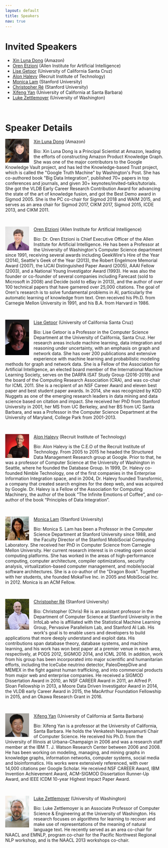 ```yaml
---
layout: default
title: Speakers
nav: true
---
```


# Invited Speakers
+ [Xin Luna Dong](http://lunadong.com/)  (Amazon)
+ [Oren Etzioni](http://allenai.org/team/orene/) (Allen Institute for Artificial Intelligence)
+ [Lise Getoor](https://getoor.soe.ucsc.edu/)  (University of California Santa Cruz)
+ [Alon Halevy](https://homes.cs.washington.edu/~alon/)  (Recruit Institute of Technology)
+ [Monica Lam](https://suif.stanford.edu/~lam/)  (Stanford University)
+ [Christopher Ré](https://cs.stanford.edu/people/chrismre/)  (Stanford University)
+ [Xifeng Yan](http://www.cs.ucsb.edu/~xyan/)  (University of California at Santa Barbara)
+ [Luke Zettlemoyer](https://www.cs.washington.edu/people/faculty/lsz)  (University of Washington)

<br>

# Speaker Details

<img align="left" src="images/LunaDong.jpg" width="15%" style="margin: 0px 15px 5px 0px;"> [Xin Luna Dong](http://lunadong.com/)  (Amazon)

Bio: Xin Luna Dong is a Principal Scientist at Amazon, leading the efforts of constructing Amazon Product Knowledge Graph. She was one of the major contributors to the Google Knowledge Vault project, and has led the Knowledge-based Trust project, which is called the "Google Truth Machine" by Washington's Post. She has co-authored book "Big Data Integration", published 70+ papers in top conferences and journals, and given 30+ keynotes/invited-talks/tutorials. She got the VLDB Early Career Research Contribution Award for advancing the state of the art of knowledge fusion, and got the Best Demo award in Sigmod 2005. She is the PC co-chair for Sigmod 2018 and WAIM 2015, and serves as an area chair for Sigmod 2017, CIKM 2017, Sigmod 2015, ICDE 2013, and CIKM 2011.

<br>


<img align="left" src="images/Oren.jpg" width="15%" style="margin: 0px 15px 0px 0px;"> [Oren Etzioni](http://allenai.org/team/orene/) (Allen Institute for Artificial Intelligence)

Bio: Dr. Oren Etzioni is Chief Executive Officer of the Allen Institute for Artificial Intelligence. He has been a Professor at the University of Washington's Computer Science department since 1991, receiving several awards including GeekWire's Hire of the Year (2014), Seattle's Geek of the Year (2013), the Robert Engelmore Memorial Award (2007), the IJCAI Distinguished Paper Award (2005), AAAI Fellow (2003), and a National Young Investigator Award (1993). He was also the founder or co-founder of several companies including Farecast (sold to Microsoft in 2008) and Decide (sold to eBay in 2013), and the author of over 100 technical papers that have garnered over 25,000 citations. The goal of Oren's research is to solve fundamental problems in AI, particularly the automatic learning of knowledge from text. Oren received his Ph.D. from Carnegie Mellon University in 1991, and his B.A. from Harvard in 1986.


<br>

<img align="left" src="images/Lise.jpg" width="15%" style="margin: 0px 15px 5px 0px;"> [Lise Getoor](https://getoor.soe.ucsc.edu/)  (University of California Santa Cruz)

Bio: Lise Getoor is a Professor in the Computer Science Department at the University of California, Santa Cruz. Her research areas include machine learning, data integration and reasoning under uncertainty, with an emphasis on graph and network data. She has over 200 publications and extensive experience with machine learning and probabilistic modeling methods for graph and network data. She is a Fellow of the Association for Artificial Intelligence, an elected board member of the International Machine Learning Society, serves on the DARPA ISAT Study Group (2016-2019) and the board of the Computing Research Association (CRA), and was co-chair for ICML 2011. She is a recipient of an NSF Career Award and eleven best paper and best student paper awards. In 2014, she was recognized by KDD Nuggets as one of the emerging research leaders in data mining and data science based on citation and impact. She received her PhD from Stanford University in 2001, her MS from UC Berkeley, and her BS from UC Santa Barbara, and was a Professor in the Computer Science Department at the University of Maryland, College Park from 2001-2013.

<br>


<img align="left" src="images/Alon.jpg" width="15%" style="margin: 0px 15px 5px 0px;"> [Alon Halevy](https://homes.cs.washington.edu/~alon/)  (Recruit Institute of Technology)

Bio: Alon Halevy is the C.E.O of the Recruit Institute of Technology. From 2005 to 2015 he headed the Structured Data Management Research group at Google. Prior to that, he was a professor of Computer Science at the University of Washington in Seattle, where he founded the Database Group. In 1999, Dr. Halevy co-founded Nimble Technology, one of the first companies in the Enterprise Information Integration space, and in 2004, Dr. Halevy founded Transformic, a company that created search engines for the deep web, and was acquired by Google. Dr. Halevy is a Fellow of the Association for Computing Machinery, the author of the book “The Infinite Emotions of Coffee”, and co-author of the book “Principles of Data Integration”.

<br>

<img align="left" src="images/MonicaLam.jpg" width="15%" style="margin: 0px 15px 5px 0px;"> [Monica Lam](https://suif.stanford.edu/~lam/)  (Stanford University)

Bio: Monica S. Lam has been a Professor in the Computer Science Department at Stanford University since 1988, and the Faculty Director of the Stanford MobiSocial Computing Laboratory. She received her PhD in Computer Science from Carnegie Mellon University. Her current research interest is in creating open social computing platforms. She has worked in the areas of high-performance computing, computer architecture, compiler optimizations, security analysis, virtualization-based computer management, and mobile/social software architectures. She is a co-author of the "Dragon Book". Together with her students, she founded MokaFive Inc. in 2005 and MobiSocial Inc. in 2012. Monica is an ACM Fellow.


<br>


<img align="left" src="images/ChrisRe.jpg" width="15%" style="margin: 0px 15px 5px 0px;"> [Christopher Ré](https://cs.stanford.edu/people/chrismre/)  (Stanford University)

Bio: Christopher (Chris) Ré is an assistant professor in the Department of Computer Science at Stanford University in the InfoLab who is affiliated with the Statistical Machine Learning Group, Pervasive Parallelism Lab, and Stanford AI Lab. His work's goal is to enable users and developers to build applications that more deeply understand and exploit data. His contributions span database theory, database systems, and machine learning, and his work has won best paper at a premier venue in each area, respectively, at PODS 2012, SIGMOD 2014, and ICML 2016. In addition, work from his group has been incorporated into major scientific and humanitarian efforts, including the IceCube neutrino detector, PaleoDeepDive and MEMEX in the fight against human trafficking, and into commercial products from major web and enterprise companies. He received a SIGMOD Dissertation Award in 2010, an NSF CAREER Award in 2011, an Alfred P. Sloan Fellowship in 2013, a Moore Data Driven Investigator Award in 2014, the VLDB early Career Award in 2015, the MacArthur Foundation Fellowship in 2015, and an Okawa Research Grant in 2016.

<br>


<img align="left" src="images/XifengYan.jpg" width="15%" style="margin: 0px 15px 5px 0px;"> [Xifeng Yan](http://www.cs.ucsb.edu/~xyan/)  (University of California at Santa Barbara)

Bio: Xifeng Yan is a professor at the University of California, Santa Barbara. He holds the Venkatesh Narayanamurti Chair of Computer Science. He received his Ph.D. from the University of Illinois at Urbana-Champaign in 2006 and was a research staff member at the IBM T. J. Watson Research Center between 2006 and 2008. He has been working on modeling, managing, and mining graphs in knowledge graphs, information networks, computer systems, social media and bioinformatics. His works were extensively referenced, with over 14,000 citations per Google Scholar.  He received NSF CAREER Award, IBM Invention Achievement Award, ACM-SIGMOD Dissertation Runner-Up Award, and IEEE ICDM 10-year Highest Impact Paper Award.

<br>


<img align="left" src="images/Luke.jpg" width="15%" style="margin: 0px 15px 0px 0px;"> [Luke Zettlemoyer](https://www.cs.washington.edu/people/faculty/lsz)  (University of Washington)

Bio: Luke Zettlemoyer is an Associate Professor of Computer Science & Engineering at the University of Washington. His research focuses on algorithms for learning to recover and make use of representations of the meaning of natural language text. He recently served as an area co-chair for NAACL and EMNLP, program co-chair for the Pacific Northwest Regional NLP workshop, and is the NAACL 2013 workshops co-chair.

<br>
